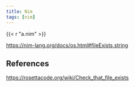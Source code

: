 ```yaml
---
title: Nim
tags: [nim]
---
```


{{< r "a.nim" >}}

<https://nim-lang.org/docs/os.html#fileExists,string>

## References

<https://rosettacode.org/wiki/Check_that_file_exists>

